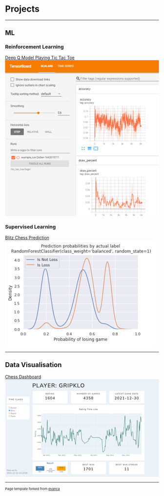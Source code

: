 # Projects

---

## ML

### Reinforcement Learning

[Deep Q Model Playing Tic Tac Toe](https://erikgrip.github.io/tictactoe_reinforcement_learning/)
<img src="images/tictactoe_tensorboard.png?raw=true"/>

### Supervised Learning

[Blitz Chess Prediction](https://erikgrip.github.io/chess_prediction/)
<img src="images/chess_prediction.png?raw=true"/>

---

## Data Visualisation

[Chess Dashboard](https://erikgrip.github.io/chess_dashboard/)
<img src="images/chess_dashboard.png?raw=true"/>

---
<p style="font-size:11px">Page template forked from <a href="https://github.com/evanca/quick-portfolio">evanca</a></p>
<!-- Remove above link if you don't want to attibute -->
